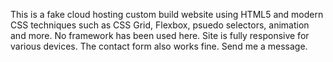 This is a fake cloud hosting custom build website using HTML5 and modern CSS techniques such as CSS Grid, Flexbox, psuedo selectors, animation and more. No framework has been used here. Site is fully responsive for various devices. The contact form also works fine. Send me a message.

